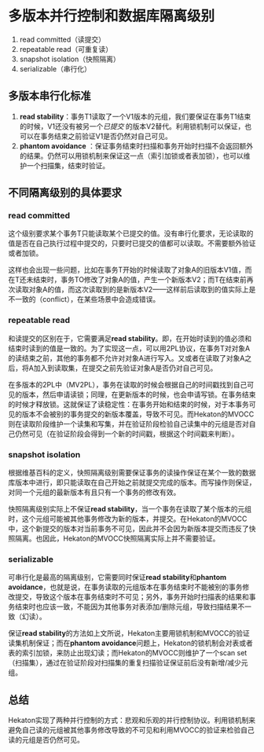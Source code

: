 # 多版本并行控制和数据库隔离级别

1. read committed（读提交）
2. repeatable read（可重复读）
3. snapshot isolation（快照隔离）
4. serializable（串行化）

## 多版本串行化标准

1. **read stability**：事务T1读取了一个V1版本的元组，我们要保证在事务T1结束的时候，V1还没有被另一个*已提交* 的版本V2替代。利用锁机制可以保证，也可以在事务结束之前验证V1是否仍然对自己可见。
2. **phantom avoidance** ：保证事务结束时扫描和事务开始时扫描不会返回额外的结果。仍然可以用锁机制来保证这一点（索引加锁或者表加锁），也可以维护一个扫描集，结束时验证。

## 不同隔离级别的具体要求

### read committed

这个级别要求某个事务T只能读取某个已提交的值。没有串行化要求，无论读取的值是否在自己执行过程中提交的，只要时已提交的值都可以读取。不需要额外验证或者加锁。

这样也会出现一些问题，比如在事务T开始的时候读取了对象A的旧版本V1值，而在T还未结束时，事务TO修改了对象A的值，产生一个新版本V2；而T在结束前再次读取对象A的值，而这次读取到的是新版本V2——这样前后读取到的值实际上是不一致的（conflict），在某些场景中会造成错误。

### repeatable read

和读提交的区别在于，它需要满足**read stability**。即，在开始时读到的值必须和结束时读到的值是一致的。为了实现这一点，可以用2PL协议，在事务T对对象A的读结束之前，其他的事务都不允许对对象A进行写入。又或者在读取了对象A之后，将A加入到读取集，在提交之前先验证对象A是否仍对自己可见。

在多版本的2PL中（MV2PL），事务在读取的时候会根据自己的时间戳找到自己可见的版本，然后申请读锁；同理，在更新版本的时候，也会申请写锁。在事务结束的时候才释放锁。这就保证了读稳定性：在事务开始和结束的时候，对于本事务可见的版本不会被别的事务提交的新版本覆盖，导致不可见。而Hekaton的MVOCC则在读取阶段维护一个读集和写集，并在验证阶段检验自己读集中的元组是否对自己仍然可见（在验证阶段会得到一个新的时间戳，根据这个时间戳来判断）。

### snapshot isolation

根据维基百科的定义，快照隔离级别需要保证事务的读操作保证在某个一致的数据库版本中进行，即只能读取在自己开始之前就提交完成的版本。而写操作则保证，对同一个元组的最新版本有且只有一个事务的修改有效。

快照隔离级别实际上不保证**read stability**，当一个事务在读取了某个版本的元组时，这个元组可能被其他事务修改为新的版本，并提交。在Hekaton的MVOCC中，这个新提交的版本对当前事务不可见，因此并不会因为新版本提交而违反了快照隔离。也因此，Hekaton的MVOCC快照隔离实际上并不需要验证。

### serializable

可串行化是最高的隔离级别，它需要同时保证**read stability**和**phantom avoidance**，也就是说，在事务读取的元组版本在事务结束时不能被别的事务修改提交，导致这个版本在事务结束时不可见；另外，事务开始时扫描表的结果和事务结束时也应该一致，不能因为其他事务对表添加/删除元组，导致扫描结果不一致（幻读）。

保证**read stability**的方法如上文所说，Hekaton主要用锁机制和MVOCC的验证读集机制保证；而在**phantom avoidance**问题上，Hekaton的锁机制会对表或者表的索引加锁，来防止出现幻读；而Hekaton的MVOCC则维护了一个scan set（扫描集），通过在验证阶段对扫描集的重复扫描验证保证前后没有新增/减少元组。

## 总结

Hekaton实现了两种并行控制的方式：悲观和乐观的并行控制协议。利用锁机制来避免自己读的元组被其他事务修改导致的不可见和利用MVOCC的验证来检验自己读的元组是否仍然可见。